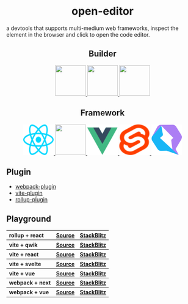 <h1 align="center">open-editor</h1>

a devtools that supports multi-medium web frameworks, inspect the element in the browser and click to open the code editor.

<h2 align="center">Builder</h2>

<div align="center">
    <a target="_blank" href="https://webpack.js.org">
        <img width="80" height="80" src="https://webpack.js.org/assets/icon-square-big.svg" />
    </a>
    <a target="_blank" href="https://vitejs.dev">
        <img width="80" height="80" src="https://vitejs.dev/logo.svg" />
    </a>
     <a target="_blank" href="https://rollupjs.org">
        <img width="80" height="80" src="https://rollupjs.org/rollup-logo.svg" />
    </a>
</div>

<h2 align="center">Framework</h2>

<div align="center">
    <a target="_blank" href="https://react.dev">
        <img width="80" height="80" src="./public/react.svg" />
    </a>
     <a target="_blank" href="https://nextjs.org">
      <picture>
        <source width="80" height="80" media="(prefers-color-scheme: dark)" srcset="https://assets.vercel.com/image/upload/v1662130559/nextjs/Icon_dark_background.png">
        <img width="80" height="80" src="https://assets.vercel.com/image/upload/v1662130559/nextjs/Icon_light_background.png" height="128">
      </picture>
    </a>
    <a target="_blank" href="https://vuejs.org">
        <img width="80" height="80" src="./public/vue.svg" />
    </a>
    <a target="_blank" href="https://svelte.dev">
        <img width="80" height="80" src="./public/svelte.svg" />
    </a>
     <a target="_blank" href="https://qwik.builder.io">
        <img width="80" height="80" src="./public/qwik.svg" />
    </a>
</div>

## Plugin

- [webpack-plugin](https://github.com/zjxxxxxxxxx/open-editor/tree/main/packages/webpack)
- [vite-plugin](https://github.com/zjxxxxxxxxx/open-editor/tree/main/packages/vite)
- [rollup-plugin](https://github.com/zjxxxxxxxxx/open-editor/tree/main/packages/rollup)

## Playground

<table>
  <tbody>
    <tr>
      <th align="left">rollup + react</th>
      <th  >
        <a
          href="https://github.com/zjxxxxxxxxx/open-editor/tree/main/playground/rollup-react"
        >
          Source
        </a>
      </th>
      <th>
        <a
          href="https://stackblitz.com/github/zjxxxxxxxxx/open-editor/tree/main/playground/rollup-react"
        >
          StackBlitz
        </a>
      </th>
    </tr>
      <tr  >
      <th align="left">vite + qwik</th>
      <th>
        <a
          href="https://github.com/zjxxxxxxxxx/open-editor/tree/main/playground/vite-qwik"
        >
          Source
        </a>
      </th>
      <th>
        <a
          href="https://stackblitz.com/github/zjxxxxxxxxx/open-editor/tree/main/playground/vite-qwik"
        >
          StackBlitz
        </a>
      </th>
    </tr>
      <tr  >
      <th align="left">vite + react</th>
      <th>
        <a
          href="https://github.com/zjxxxxxxxxx/open-editor/tree/main/playground/vite-react"
        >
          Source
        </a>
      </th>
      <th>
        <a
          href="https://stackblitz.com/github/zjxxxxxxxxx/open-editor/tree/main/playground/vite-react"
        >
          StackBlitz
        </a>
      </th>
    </tr>
    <tr >
      <th align="left">vite + svelte</th>
      <th>
        <a
          href="https://github.com/zjxxxxxxxxx/open-editor/tree/main/playground/vite-svelte"
        >
          Source
        </a>
      </th>
      <th>
        <a
          href="https://stackblitz.com/github/zjxxxxxxxxx/open-editor/tree/main/playground/vite-svelte"
        >
          StackBlitz
        </a>
      </th>
    </tr>
    <tr>
      <th align="left">vite + vue</th>
      <th>
        <a
          href="https://github.com/zjxxxxxxxxx/open-editor/tree/main/playground/vite-vue"
        >
          Source
        </a>
      </th>
      <th>
        <a
          href="https://stackblitz.com/github/zjxxxxxxxxx/open-editor/tree/main/playground/vite-vue"
        >
          StackBlitz
        </a>
      </th>
    </tr>
    <tr>
        <tr>
      <th align="left">webpack + next</th>
      <th>
        <a
          href="https://github.com/zjxxxxxxxxx/open-editor/tree/main/playground/webpack-next"
        >
          Source
        </a>
      </th>
      <th>
        <a
          href="https://stackblitz.com/github/zjxxxxxxxxx/open-editor/tree/main/playground/webpack-next"
        >
          StackBlitz
        </a>
      </th>
    </tr>
    <tr>
      <th align="left">webpack + vue</th>
      <th>
        <a
          href="https://github.com/zjxxxxxxxxx/open-editor/tree/main/playground/webpack-vue"
        >
          Source
        </a>
      </th>
      <th>
        <a
          href="https://stackblitz.com/github/zjxxxxxxxxx/open-editor/tree/main/playground/webpack-vue"
        >
          StackBlitz
        </a>
      </th>
    </tr>
  </tbody>
</table>
